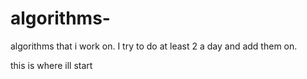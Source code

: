 # algorithms-
algorithms that i work on.  I try to do at least 2 a day and add them on. 

this is where ill start
